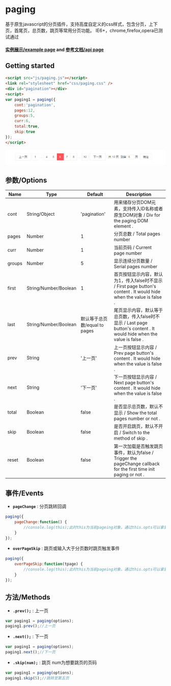 # paging

基于原生javascript的分页插件，支持高度自定义的css样式，包含分页，上下页，首尾页，总页数，跳页等常用分页功能。
IE6+，chrome,firefox,opera已测试通过

#### [实例展示/example page](https://jinming6568.github.io/paging/) and [参考文档/api page](https://jinming6568.github.io/paging/doc.html)

## Getting started
```html
<script src="js/paging.js"></script>
<link rel="stylesheet" href="css/paging.css" />
<div id="pagination"></div>
<script>
var paging1 = paging({
    cont:'pagination',
    pages:12,
    groups:5,
    curr:6,
    total:true,
    skip:true
});
</script>
```

![demo.png](./src/demo.png)

## 参数/Options


| Name | Type | Default | Description |
| ---- | ---- | ------- | ----------- |
| cont  | String/Object |  'pagination' | 用来储存分页DOM元素，支持传入ID名称或者原生DOM对象 / Div for the paging DOM element . |
| pages | Number        |       1       | 分页总数 / Total pages number  |
| curr  | Number        |       1       | 当前页码 / Current page number |
| groups| Number        |       5       |显示连续分页数量 / Serial pages number|
| first | String/Number/Boolean | 1     |首页按钮显示内容，默认为1，传入false时不显示 / First page button's content . It would hide when the value is false .|
| last  | String/Number/Boolean | 默认等于总页数/equal to pages | 尾页显示内容，默认等于总页数，传入false时不显示 / Last page button's content . It would hide when the value is false .|
| prev  | String        | '上一页'       |上一页按钮显示内容 / Prev page button's content . It would hide when the value is false .|
| next  | String        | '下一页'       |下一页按钮显示内容 / Next page button's content . It would hide when the value is false .|
| total | Boolean       | false         |是否显示总页数，默认不显示 / Show the total pages number or not .|
| skip  | Boolean       | false         | 是否开启跳页，默认不开启 / Switch to the method of skip .|
| reset | Boolean       | false         |第一次加载是否触发跳页事件，默认为false / Trigger the pageChange callback for the first time init paging or not .|

## 事件/Events

* **`pageChange`** : 分页跳转回调
```javascript
paging({
    pageChange:function() {
        //console.log(this);此时this为当前pageing对象，通过this.opts可以拿到当前分页对象参数
    }
});
```

* **`overPageSkip`** : 跳页或输入大于分页数时跳页触发事件
```javascript
paging({
    overPageSkip:function(tpage) {
        //console.log(this);此时this为当前pageing对象，通过this.opts可以拿到当前分页对象参数，tpage为目标页码
    }
});
```

## 方法/Methods

* **`.prev();`** : 上一页
```javascript
var paging1 = paging(options);
paging1.prev();//上一页
```

* **`.next();`** : 下一页
```javascript
var paging1 = paging(options);
paging1.next();//下一页
```

* **`.skip(num);`** : 跳页 num为想要跳页的页码
```javascript
var paging1 = paging(options);
paging1.skip(5);//跳转至第五页
```